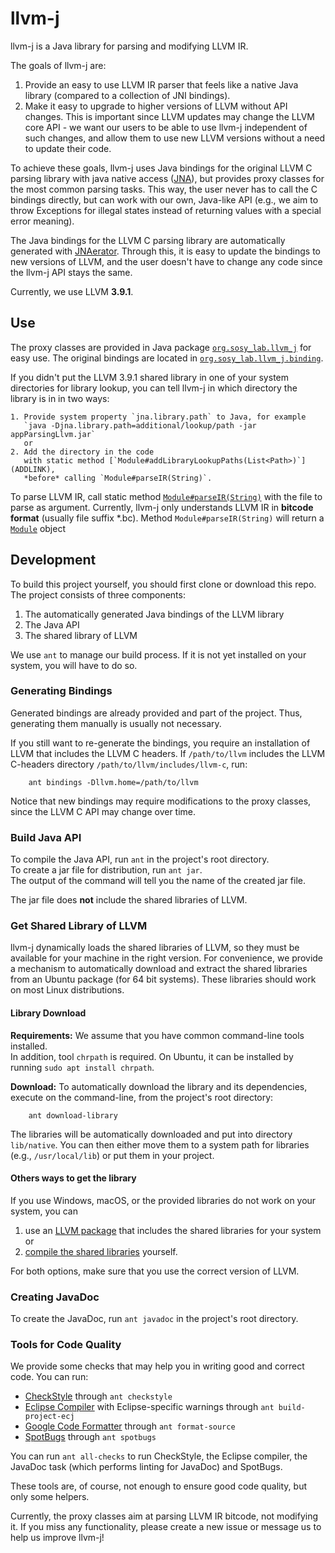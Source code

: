 # llvm-j

llvm-j is a Java library for parsing and modifying LLVM IR.

The goals of llvm-j are:

  1. Provide an easy to use LLVM IR parser that feels like a native Java
      library (compared to a collection of JNI bindings).
  2. Make it easy to upgrade to higher versions of LLVM without API changes.
      This is important since LLVM updates may change the LLVM core API -
      we want our users to be able to use llvm-j independent of such changes,
      and allow them to use new LLVM versions without a need to update their code.

To achieve these goals, llvm-j uses Java bindings for the original LLVM C parsing library with java native access ([JNA](https://github.com/java-native-access/jna)),
but provides proxy classes for the most common parsing tasks.
This way, the user never has to call the C bindings directly,
but can work with our own, Java-like API (e.g., we aim to throw Exceptions
for illegal states instead of returning values with a special error meaning).

The Java bindings for the LLVM C parsing library are automatically
generated with [JNAerator](https://github.com/nativelibs4java/JNAerator).
Through this, it is easy to update the bindings to new versions of LLVM,
and the user doesn't have to change any code since the llvm-j API stays
the same.

Currently, we use LLVM **3.9.1**.

## Use

The proxy classes are provided in Java package [`org.sosy_lab.llvm_j`](ADDLINK) for easy use.
The original bindings are located in [`org.sosy_lab.llvm_j.binding`](ADDLINK).

If you didn't put the LLVM 3.9.1 shared library in one of your system directories
for library lookup,
you can tell llvm-j in which directory the library is in in two ways:

    1. Provide system property `jna.library.path` to Java, for example
       `java -Djna.library.path=additional/lookup/path -jar appParsingLlvm.jar`
       or
    2. Add the directory in the code
       with static method [`Module#addLibraryLookupPaths(List<Path>)`](ADDLINK),
       *before* calling `Module#parseIR(String)`.

To parse LLVM IR, call static method [`Module#parseIR(String)`](ADDLINK) with
the file to parse as argument.
Currently, llvm-j only understands LLVM IR in **bitcode format**
(usually file suffix *.bc).
Method `Module#parseIR(String)` will return a [`Module`](ADDLINK) object

## Development


To build this project yourself, you should first clone or download
this repo.  
The project consists of three components:

  1. The automatically generated Java bindings of the LLVM library
  2. The Java API
  3. The shared library of LLVM

We use `ant` to manage our build process.
If it is not yet installed on your system, you will have to do so.

### Generating Bindings

Generated bindings are already provided and part of the project.
Thus, generating them manually is usually not necessary.

If you still want to re-generate the bindings,
you require an installation of LLVM that includes the LLVM C headers.
If `/path/to/llvm` includes the LLVM C-headers directory `/path/to/llvm/includes/llvm-c`, run:

```
    ant bindings -Dllvm.home=/path/to/llvm
```

Notice that new bindings may require modifications to the proxy classes,
since the LLVM C API may change over time.

### Build Java API
To compile the Java API, run `ant` in the project's root directory.  
To create a jar file for distribution, run `ant jar`.  
The output of the command will tell you the name of the created jar file.

The jar file does **not** include the shared libraries of LLVM.

### Get Shared Library of LLVM
llvm-j dynamically loads the shared libraries of LLVM, so they must be available
for your machine in the right version.
For convenience, we provide a mechanism to automatically download and extract
the shared libraries from an Ubuntu package (for 64 bit systems).
These libraries should work on most Linux distributions.

#### Library Download
**Requirements:**
We assume that you have common command-line tools installed.  
In addition, tool `chrpath` is required.
On Ubuntu, it can be installed by running
    `sudo apt install chrpath`.

**Download:**
To automatically download the library and its dependencies, execute on the command-line,
from the project's root directory:

```
    ant download-library
```

The libraries will be automatically downloaded and put into directory
`lib/native`.
You can then either move them to a system path for libraries (e.g., `/usr/local/lib`) or put them in your project.

#### Others ways to get the library
If you use Windows, macOS, or the provided libraries do not work on your system,
you can

  1) use an [LLVM package][1] that includes the shared libraries for your system
or
  2) [compile the shared libraries][2] yourself.

For both options, make sure that you use the correct version of LLVM.

[1]: http://releases.llvm.org/download.html
[2]: https://releases.llvm.org/3.9.1/docs/CMake.html

### Creating JavaDoc

To create the JavaDoc, run `ant javadoc` in the project's root directory.

### Tools for Code Quality

We provide some checks that may help you in writing good and correct code.
You can run: 
  * [CheckStyle](http://checkstyle.sourceforge.net/)
      through `ant checkstyle`
  * [Eclipse Compiler](https://www.eclipse.org/jdt/)
      with Eclipse-specific warnings
      through `ant build-project-ecj`
  * [Google Code Formatter](https://github.com/google/google-java-format)
      through `ant format-source`
  * [SpotBugs](https://github.com/spotbugs/spotbugs)
      through `ant spotbugs`

You can run `ant all-checks` to run CheckStyle, the Eclipse compiler, the JavaDoc
task (which performs linting for JavaDoc) and SpotBugs.

These tools are, of course, not enough to ensure good code quality, but only some
helpers.


Currently, the proxy classes aim at parsing LLVM IR bitcode, not modifying it.
If you miss any functionality, please create a new issue or message us
to help us improve llvm-j!
